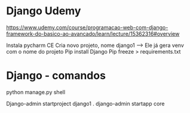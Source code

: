 # Django Udemy
https://www.udemy.com/course/programacao-web-com-django-framework-do-basico-ao-avancado/learn/lecture/15362316#overview


Instala pycharm CE
Cria novo projeto, nome django1 —> Ele já gera venv com o nome do projeto
Pip install Django
Pip freeze > requirements.txt


# Django - comandos
python manage.py shell

Django-admin startproject django1 .
django-admin startapp core
